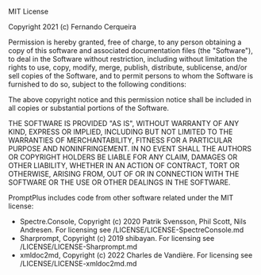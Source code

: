 MIT License

Copyright 2021 (c) Fernando Cerqueira

Permission is hereby granted, free of charge, to any person obtaining a copy
of this software and associated documentation files (the "Software"), to deal
in the Software without restriction, including without limitation the rights
to use, copy, modify, merge, publish, distribute, sublicense, and/or sell
copies of the Software, and to permit persons to whom the Software is
furnished to do so, subject to the following conditions:

The above copyright notice and this permission notice shall be included in all
copies or substantial portions of the Software.

THE SOFTWARE IS PROVIDED "AS IS", WITHOUT WARRANTY OF ANY KIND, EXPRESS OR
IMPLIED, INCLUDING BUT NOT LIMITED TO THE WARRANTIES OF MERCHANTABILITY,
FITNESS FOR A PARTICULAR PURPOSE AND NONINFRINGEMENT. IN NO EVENT SHALL THE
AUTHORS OR COPYRIGHT HOLDERS BE LIABLE FOR ANY CLAIM, DAMAGES OR OTHER
LIABILITY, WHETHER IN AN ACTION OF CONTRACT, TORT OR OTHERWISE, ARISING FROM,
OUT OF OR IN CONNECTION WITH THE SOFTWARE OR THE USE OR OTHER DEALINGS IN THE
SOFTWARE.

PromptPlus includes code from other software related under the MIT license:

- Spectre.Console, Copyright (c) 2020 Patrik Svensson, Phil Scott, Nils Andresen. For licensing see /LICENSE/LICENSE-SpectreConsole.md
- Sharprompt, Copyright (c) 2019 shibayan. For licensing see /LICENSE/LICENSE-Sharprompt.md
- xmldoc2md, Copyright (c) 2022 Charles de Vandière. For licensing see /LICENSE/LICENSE-xmldoc2md.md